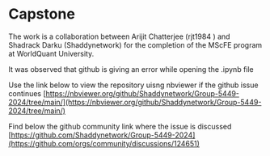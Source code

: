 # Capstone

The work is a collaboration between Arijit Chatterjee (rjt1984
) and Shadrack Darku (Shaddynetwork) for the completion of the MScFE program at WorldQuant University.

It was observed that github is giving an error while opening the .ipynb file

Use the link below to view the repository uisng nbviewer if the github issue continues
[https://nbviewer.org/github/Shaddynetwork/Group-5449-2024/tree/main/](https://nbviewer.org/github/Shaddynetwork/Group-5449-2024/tree/main/)

Find below the github community link where the issue is discussed 
[https://github.com/Shaddynetwork/Group-5449-2024](https://github.com/orgs/community/discussions/124651)
